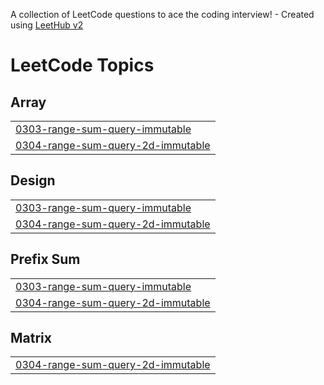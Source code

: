 A collection of LeetCode questions to ace the coding interview! - Created using [LeetHub v2](https://github.com/arunbhardwaj/LeetHub-2.0)
<!---LeetCode Topics Start-->
# LeetCode Topics
## Array
|  |
| ------- |
| [0303-range-sum-query-immutable](https://github.com/HABIBARAFIQ/My-Leetcode-Solutions/tree/master/0303-range-sum-query-immutable) |
| [0304-range-sum-query-2d-immutable](https://github.com/HABIBARAFIQ/My-Leetcode-Solutions/tree/master/0304-range-sum-query-2d-immutable) |
## Design
|  |
| ------- |
| [0303-range-sum-query-immutable](https://github.com/HABIBARAFIQ/My-Leetcode-Solutions/tree/master/0303-range-sum-query-immutable) |
| [0304-range-sum-query-2d-immutable](https://github.com/HABIBARAFIQ/My-Leetcode-Solutions/tree/master/0304-range-sum-query-2d-immutable) |
## Prefix Sum
|  |
| ------- |
| [0303-range-sum-query-immutable](https://github.com/HABIBARAFIQ/My-Leetcode-Solutions/tree/master/0303-range-sum-query-immutable) |
| [0304-range-sum-query-2d-immutable](https://github.com/HABIBARAFIQ/My-Leetcode-Solutions/tree/master/0304-range-sum-query-2d-immutable) |
## Matrix
|  |
| ------- |
| [0304-range-sum-query-2d-immutable](https://github.com/HABIBARAFIQ/My-Leetcode-Solutions/tree/master/0304-range-sum-query-2d-immutable) |
<!---LeetCode Topics End-->